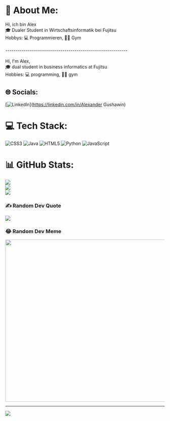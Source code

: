 # 💫 About Me:
Hi, ich bin Alex<br>🎓 Dualer Student in Wirtschaftsinformatik bei Fujitsu<br>Hobbys: 💻 Programmieren, 🏋🏻 Gym<br><br>------------------------------------------------------------<br><br>Hi, I'm Alex,<br>🎓 dual student in business informatics at Fujitsu<br>Hobbies: 💻 programming, 🏋🏻 gym<br>


## 🌐 Socials:
[![LinkedIn](https://img.shields.io/badge/LinkedIn-%230077B5.svg?logo=linkedin&logoColor=white)](https://linkedin.com/in/Alexander Gushawin) 

# 💻 Tech Stack:
![CSS3](https://img.shields.io/badge/css3-%231572B6.svg?style=for-the-badge&logo=css3&logoColor=white) ![Java](https://img.shields.io/badge/java-%23ED8B00.svg?style=for-the-badge&logo=java&logoColor=white) ![HTML5](https://img.shields.io/badge/html5-%23E34F26.svg?style=for-the-badge&logo=html5&logoColor=white) ![Python](https://img.shields.io/badge/python-3670A0?style=for-the-badge&logo=python&logoColor=ffdd54) ![JavaScript](https://img.shields.io/badge/javascript-%23323330.svg?style=for-the-badge&logo=javascript&logoColor=%23F7DF1E)
# 📊 GitHub Stats:
![](https://github-readme-stats.vercel.app/api?username=AlphaCoder04&theme=dark&hide_border=false&include_all_commits=true&count_private=false)<br/>
![](https://github-readme-streak-stats.herokuapp.com/?user=AlphaCoder04&theme=dark&hide_border=false)<br/>
![](https://github-readme-stats.vercel.app/api/top-langs/?username=AlphaCoder04&theme=dark&hide_border=false&include_all_commits=true&count_private=false&layout=compact)

### ✍️ Random Dev Quote
![](https://quotes-github-readme.vercel.app/api?type=horizontal&theme=radical)

### 😂 Random Dev Meme
<img src="https://rm.up.railway.app/" width="512px"/>

---
[![](https://visitcount.itsvg.in/api?id=AlphaCoder04&icon=0&color=0)](https://visitcount.itsvg.in)

<!-- Proudly created with GPRM ( https://gprm.itsvg.in ) -->